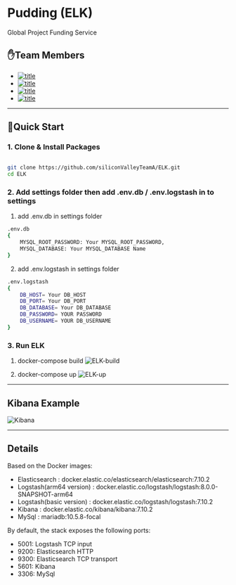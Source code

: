 # Pudding (ELK)

Global Project Funding Service

## ✋Team Members

- [![title](https://img.shields.io/badge/DEVLOPER-최윤선-123456)](https://github.com/OMEGA-Y)
- [![title](https://img.shields.io/badge/DEVLOPER-이연정-123456)](https://github.com/YeonJeongLee00)
- [![title](https://img.shields.io/badge/DEVLOPER-유창헌-123456)](https://github.com/dbckdgjs369)
- [![title](https://img.shields.io/badge/DEVLOPER-노기진-123456)](https://github.com/nohgijin)

---

## 🧞Quick Start 

### 1. Clone & Install Packages

```bash

git clone https://github.com/siliconValleyTeamA/ELK.git
cd ELK

```

### 2. Add settings folder then add .env.db / .env.logstash in to settings

1) add .env.db in settings folder

```bash
.env.db
{
    MYSQL_ROOT_PASSWORD: Your MYSQL_ROOT_PASSWORD,
    MYSQL_DATABASE: Your MYSQL_DATABASE Name
}
```
2) add .env.logstash in settings folder

```bash
.env.logstash
{
    DB_HOST= Your DB_HOST
    DB_PORT= Your DB_PORT
    DB_DATABASE= Your DB_DATABASE
    DB_PASSWORD= YOUR PASSWORD
    DB_USERNAME= YOUR DB_USERNAME
}
```

### 3. Run ELK

1) docker-compose build
![ELK-build](https://user-images.githubusercontent.com/67114268/106853443-0e715700-66fd-11eb-8c19-85511050f3bc.gif)

2) docker-compose up
![ELK-up](https://user-images.githubusercontent.com/67114268/106853345-e681f380-66fc-11eb-9c33-dccc2457b849.gif)

---
## Kibana Example
![Kibana](https://user-images.githubusercontent.com/67114268/106853290-d10cc980-66fc-11eb-8222-82decc5099e5.gif)

---
## Details
Based on the Docker images:

* Elasticsearch : docker.elastic.co/elasticsearch/elasticsearch:7.10.2
* Logstash(arm64 version) : docker.elastic.co/logstash/logstash:8.0.0-SNAPSHOT-arm64
* Logstash(basic version) : docker.elastic.co/logstash/logstash:7.10.2
* Kibana : docker.elastic.co/kibana/kibana:7.10.2
* MySql : mariadb:10.5.8-focal

By default, the stack exposes the following ports:

* 5001: Logstash TCP input
* 9200: Elasticsearch HTTP
* 9300: Elasticsearch TCP transport
* 5601: Kibana
* 3306: MySql
